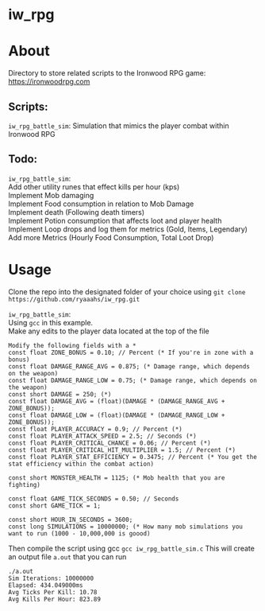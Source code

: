 
# iw_rpg
  
# About
Directory to store related scripts to the Ironwood RPG game: https://ironwoodrpg.com

## Scripts:  
`iw_rpg_battle_sim`:  Simulation that mimics the player combat within Ironwood RPG

## Todo:  
`iw_rpg_battle_sim`:  
Add other utility runes that effect kills per hour (kps)  
Implement Mob damaging  
Implement Food consumption in relation to Mob Damage  
Implement death (Following death timers)  
Implement Potion consumption that affects loot and player health  
Implement Loop drops and log them for metrics (Gold, Items, Legendary)  
Add more Metrics (Hourly Food Consumption, Total Loot Drop)  

# Usage
Clone the repo into the designated folder of your choice using `git clone https://github.com/ryaaahs/iw_rpg.git`

`iw_rpg_battle_sim`:  
Using `gcc` in this example.  
Make any edits to the player data located at the top of the file  
```
Modify the following fields with a *
const float ZONE_BONUS = 0.10; // Percent (* If you're in zone with a bonus)
const float DAMAGE_RANGE_AVG = 0.875; (* Damage range, which depends on the weapon)
const float DAMAGE_RANGE_LOW = 0.75; (* Damage range, which depends on the weapon)
const short DAMAGE = 250; (*)
const float DAMAGE_AVG = (float)(DAMAGE * (DAMAGE_RANGE_AVG + ZONE_BONUS));
const float DAMAGE_LOW = (float)(DAMAGE * (DAMAGE_RANGE_LOW + ZONE_BONUS));
const float PLAYER_ACCURACY = 0.9; // Percent (*)
const float PLAYER_ATTACK_SPEED = 2.5; // Seconds (*)
const float PLAYER_CRITICAL_CHANCE = 0.06; // Percent (*)
const float PLAYER_CRITICAL_HIT_MULTIPLIER = 1.5; // Percent (*)
const float PLAYER_STAT_EFFICIENCY = 0.3475; // Percent (* You get the stat efficiency within the combat action)

const short MONSTER_HEALTH = 1125; (* Mob health that you are fighting)

const float GAME_TICK_SECONDS = 0.50; // Seconds
const short GAME_TICK = 1;

const short HOUR_IN_SECONDS = 3600;
const long SIMULATIONS = 10000000; (* How many mob simulations you want to run (1000 - 10,000,000 is goood)
```
Then compile the script using gcc
`gcc iw_rpg_battle_sim.c`
This will create an output file `a.out` that you can run
```
./a.out
Sim Iterations: 10000000
Elapsed: 434.049000ms
Avg Ticks Per Kill: 10.78
Avg Kills Per Hour: 823.89
``` 
